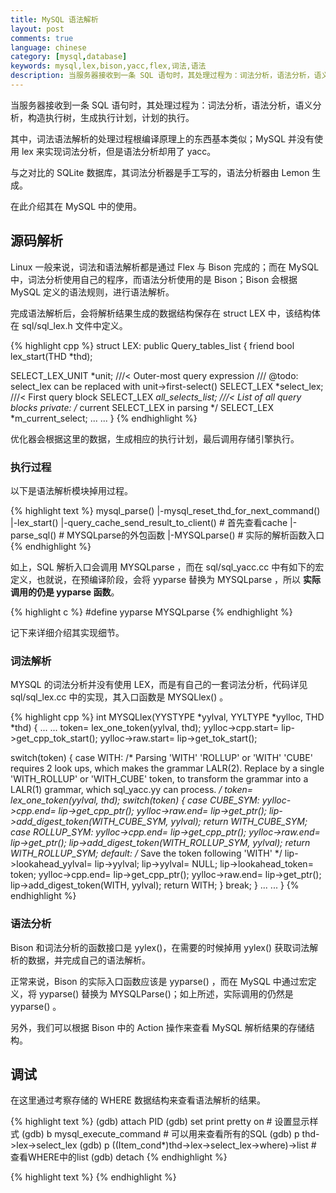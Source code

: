 ```yaml
---
title: MySQL 语法解析
layout: post
comments: true
language: chinese
category: [mysql,database]
keywords: mysql,lex,bison,yacc,flex,词法,语法
description: 当服务器接收到一条 SQL 语句时，其处理过程为：词法分析，语法分析，语义分析，构造执行树，生成执行计划，计划的执行。其中，词法语法解析的处理过程根编译原理上的东西基本类似；MySQL 并没有使用 lex 来实现词法分析，但是语法分析却用了 yacc。与之对比的 SQLite 数据库，其词法分析器是手工写的，语法分析器由 Lemon 生成。在此介绍其在 MySQL 中的使用。
---
```


当服务器接收到一条 SQL 语句时，其处理过程为：词法分析，语法分析，语义分析，构造执行树，生成执行计划，计划的执行。

其中，词法语法解析的处理过程根编译原理上的东西基本类似；MySQL 并没有使用 lex 来实现词法分析，但是语法分析却用了 yacc。

与之对比的 SQLite 数据库，其词法分析器是手工写的，语法分析器由 Lemon 生成。

在此介绍其在 MySQL 中的使用。

<!-- more -->

## 源码解析

Linux 一般来说，词法和语法解析都是通过 Flex 与 Bison 完成的；而在 MySQL 中，词法分析使用自己的程序，而语法分析使用的是 Bison；Bison 会根据 MySQL 定义的语法规则，进行语法解析。

完成语法解析后，会将解析结果生成的数据结构保存在 struct LEX 中，该结构体在 sql/sql_lex.h 文件中定义。

{% highlight cpp %}
struct LEX: public Query_tables_list
{
  friend bool lex_start(THD *thd);

  SELECT_LEX_UNIT *unit;                 ///< Outer-most query expression
  /// @todo: select_lex can be replaced with unit->first-select()
  SELECT_LEX *select_lex;                ///< First query block
  SELECT_LEX *all_selects_list;          ///< List of all query blocks
private:
  /* current SELECT_LEX in parsing */
  SELECT_LEX *m_current_select;
  ... ...
}
{% endhighlight %}

优化器会根据这里的数据，生成相应的执行计划，最后调用存储引擎执行。

### 执行过程

以下是语法解析模块掉用过程。

{% highlight text %}
mysql_parse()
 |-mysql_reset_thd_for_next_command()
 |-lex_start()
 |-query_cache_send_result_to_client()              #  首先查看cache
 |-parse_sql()                                      #  MYSQLparse的外包函数
   |-MYSQLparse()                                   #  实际的解析函数入口
{% endhighlight %}

如上，SQL 解析入口会调用 MYSQLparse ，而在 sql/sql_yacc.cc 中有如下的宏定义，也就说，在预编译阶段，会将 yyparse 替换为 MYSQLparse ，所以 **实际调用的仍是 yyparse 函数**。

{% highlight c %}
#define yyparse         MYSQLparse
{% endhighlight %}

记下来详细介绍其实现细节。

### 词法解析

MYSQL 的词法分析并没有使用 LEX，而是有自己的一套词法分析，代码详见 sql/sql_lex.cc 中的实现，其入口函数是 MYSQLlex() 。

{% highlight cpp %}
int MYSQLlex(YYSTYPE *yylval, YYLTYPE *yylloc, THD *thd)
{
  ... ...
  token= lex_one_token(yylval, thd);
  yylloc->cpp.start= lip->get_cpp_tok_start();
  yylloc->raw.start= lip->get_tok_start();

  switch(token) {
  case WITH:
    /*
      Parsing 'WITH' 'ROLLUP' or 'WITH' 'CUBE' requires 2 look ups,
      which makes the grammar LALR(2).
      Replace by a single 'WITH_ROLLUP' or 'WITH_CUBE' token,
      to transform the grammar into a LALR(1) grammar,
      which sql_yacc.yy can process.
    */
    token= lex_one_token(yylval, thd);
    switch(token) {
    case CUBE_SYM:
      yylloc->cpp.end= lip->get_cpp_ptr();
      yylloc->raw.end= lip->get_ptr();
      lip->add_digest_token(WITH_CUBE_SYM, yylval);
      return WITH_CUBE_SYM;
    case ROLLUP_SYM:
      yylloc->cpp.end= lip->get_cpp_ptr();
      yylloc->raw.end= lip->get_ptr();
      lip->add_digest_token(WITH_ROLLUP_SYM, yylval);
      return WITH_ROLLUP_SYM;
    default:
      /*
        Save the token following 'WITH'
      */
      lip->lookahead_yylval= lip->yylval;
      lip->yylval= NULL;
      lip->lookahead_token= token;
      yylloc->cpp.end= lip->get_cpp_ptr();
      yylloc->raw.end= lip->get_ptr();
      lip->add_digest_token(WITH, yylval);
      return WITH;
    }
    break;
  }
  ... ...
}
{% endhighlight %}



### 语法分析

Bison 和词法分析的函数接口是 yylex()，在需要的时候掉用 yylex() 获取词法解析的数据，并完成自己的语法解析。

正常来说，Bison 的实际入口函数应该是 yyparse() ，而在 MySQL 中通过宏定义，将 yyparse() 替换为 MYSQLParse()；如上所述，实际调用的仍然是 yyparse() 。

另外，我们可以根据 Bison 中的 Action 操作来查看 MySQL 解析结果的存储结构。



## 调试

在这里通过考察存储的 WHERE 数据结构来查看语法解析的结果。

{% highlight text %}
(gdb) attach PID
(gdb) set print pretty on                                  # 设置显示样式
(gdb) b mysql_execute_command                              # 可以用来查看所有的SQL
(gdb) p thd->lex->select_lex
(gdb) p ((Item_cond*)thd->lex->select_lex->where)->list    # 查看WHERE中的list
(gdb) detach
{% endhighlight %}





{% highlight text %}
{% endhighlight %}
